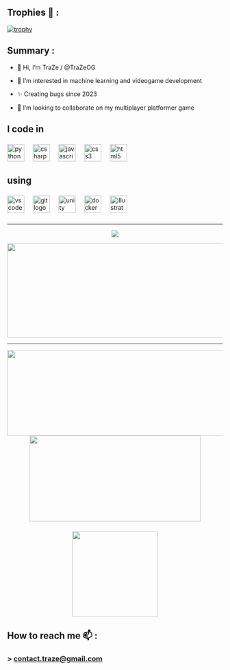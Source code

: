## Trophies 👀 :
[![trophy](https://github-profile-trophy.vercel.app/?username=trazeog&title=Stars,Followers,Commits,Repositories,MultipleLang,PullRequest&theme=onedark)](https://github.com/ryo-ma/github-profile-trophy)


## Summary :
- 👋 Hi, I’m TraZe / @TraZeOG
  
- 👀 I’m interested in machine learning and videogame development
  
- ✨ Creating bugs since 2023
  
- 💞️ I’m looking to collaborate on my multiplayer platformer game

###

<h2 align="left">I code in</h2>

###

<div align="left">
  <img src="https://cdn.jsdelivr.net/gh/devicons/devicon/icons/python/python-original.svg" height="40" alt="python logo"  />
  <img width="12" />
  <img src="https://cdn.jsdelivr.net/gh/devicons/devicon/icons/csharp/csharp-original.svg" height="40" alt="csharp logo"  />
  <img width="12" />
  <img src="https://cdn.jsdelivr.net/gh/devicons/devicon/icons/javascript/javascript-original.svg" height="40" alt="javascript logo"  />
  <img width="12" />
  <img src="https://cdn.jsdelivr.net/gh/devicons/devicon/icons/css3/css3-original.svg" height="40" alt="css3 logo"  />
  <img width="12" />
  <img src="https://cdn.jsdelivr.net/gh/devicons/devicon/icons/html5/html5-original.svg" height="40" alt="html5 logo"  />
  <img width="12" />
</div>

###

###

<h2 align="left">using</h2>

###

<div align="left">
  <img src="https://cdn.jsdelivr.net/gh/devicons/devicon/icons/vscode/vscode-original.svg" height="40" alt="vscode logo"  />
  <img width="12" />
  <img src="https://cdn.jsdelivr.net/gh/devicons/devicon/icons/git/git-original.svg" height="40" alt="git logo"  />
  <img width="12" />
  <img src="https://cdn.jsdelivr.net/gh/devicons/devicon/icons/unity/unity-original.svg" height="40" alt="unity logo"  />
  <img width="12" />
  <img src="https://cdn.jsdelivr.net/gh/devicons/devicon/icons/docker/docker-original.svg" height="40" alt="docker logo"  />
  <img width="12" />
  <img src="https://cdn.jsdelivr.net/gh/devicons/devicon/icons/illustrator/illustrator-plain.svg" height="40" alt="illustrator logo"  />
</div>

###

---

<div align="center">
  <img src="https://profile-counter.glitch.me/TraZeOG/count.svg?"  />
</div>
<p align="center">
  <img width="800" height="220" src="https://streak-stats.demolab.com?user=trazeog&theme=highcontrast&hide_border=true&border_radius=5&card_width=800">
</p>


---




<p align="center">
  <img width="600" height="200" src="https://github-readme-stats.vercel.app/api?username=trazeog&show_icons=true&theme=vision-friendly-dark">
  <img width="400" height="200" src="https://github-readme-stats.vercel.app/api/top-langs/?username=trazeog&size_weight=0.15&count_weight=0.5&layout=compact&theme=vision-friendly-dark">
</p>

###


<div align="center">
  <img height="200" src="https://media1.tenor.com/m/YyaZbloUzL8AAAAd/pedro-racoon.gif"/>
</div>

###

## How to reach me 📫 :
###    >  contact.traze@gmail.com
